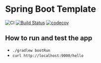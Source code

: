 # Spring Boot Template

![CI](https://github.com/chenrui333/spring-boot-template/workflows/ci/badge.svg)
[![Build Status](https://travis-ci.org/chenrui333/spring-boot-template.svg?branch=master)](https://travis-ci.org/chenrui333/spring-boot-template)
[![codecov](https://codecov.io/gh/chenrui333/spring-boot-template/branch/master/graph/badge.svg?token=PmeCqKHbTR)](https://codecov.io/gh/chenrui333/spring-boot-template)


## How to run and test the app

- `./gradlew bootRun`
- `curl http://localhost:9000/hello`
